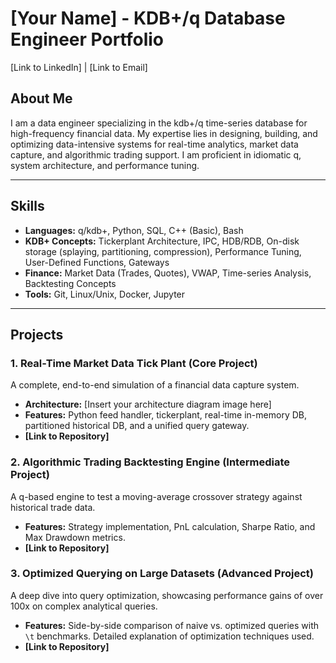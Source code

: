 # [Your Name] - KDB+/q Database Engineer Portfolio

[Link to LinkedIn] | [Link to Email]

## About Me
I am a data engineer specializing in the kdb+/q time-series database for high-frequency financial data. My expertise lies in designing, building, and optimizing data-intensive systems for real-time analytics, market data capture, and algorithmic trading support. I am proficient in idiomatic q, system architecture, and performance tuning.

---

## Skills
*   **Languages:** q/kdb+, Python, SQL, C++ (Basic), Bash
*   **KDB+ Concepts:** Tickerplant Architecture, IPC, HDB/RDB, On-disk storage (splaying, partitioning, compression), Performance Tuning, User-Defined Functions, Gateways
*   **Finance:** Market Data (Trades, Quotes), VWAP, Time-series Analysis, Backtesting Concepts
*   **Tools:** Git, Linux/Unix, Docker, Jupyter

---

## Projects

### 1. Real-Time Market Data Tick Plant (Core Project)
A complete, end-to-end simulation of a financial data capture system.
*   **Architecture:** [Insert your architecture diagram image here]
*   **Features:** Python feed handler, tickerplant, real-time in-memory DB, partitioned historical DB, and a unified query gateway.
*   **[Link to Repository]**

### 2. Algorithmic Trading Backtesting Engine (Intermediate Project)
A q-based engine to test a moving-average crossover strategy against historical trade data.
*   **Features:** Strategy implementation, PnL calculation, Sharpe Ratio, and Max Drawdown metrics.
*   **[Link to Repository]**

### 3. Optimized Querying on Large Datasets (Advanced Project)
A deep dive into query optimization, showcasing performance gains of over 100x on complex analytical queries.
*   **Features:** Side-by-side comparison of naive vs. optimized queries with `\t` benchmarks. Detailed explanation of optimization techniques used.
*   **[Link to Repository]**